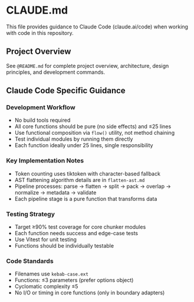 # CLAUDE.md

This file provides guidance to Claude Code (claude.ai/code) when working with code in this repository.

## Project Overview

See `@README.md` for complete project overview, architecture, design principles, and development commands.

## Claude Code Specific Guidance

### Development Workflow
- No build tools required
- All core functions should be pure (no side effects) and ≤25 lines
- Use functional composition via `flow()` utility, not method chaining
- Test individual modules by running them directly
- Each function ideally under 25 lines, single responsibility

### Key Implementation Notes
- Token counting uses tiktoken with character-based fallback
- AST flattening algorithm details are in `flatten-ast.md`
- Pipeline processes: parse → flatten → split → pack → overlap → normalize → metadata → validate
- Each pipeline stage is a pure function that transforms data

### Testing Strategy
- Target ≥90% test coverage for core chunker modules
- Each function needs success and edge-case tests
- Use Vitest for unit testing
- Functions should be individually testable

### Code Standards
- Filenames use `kebab-case.ext`
- Functions: ≤3 parameters (prefer options object)
- Cyclomatic complexity ≤5
- No I/O or timing in core functions (only in boundary adapters)